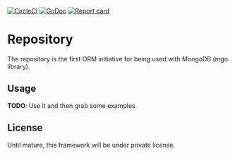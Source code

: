 [![CircleCI](https://circleci.com/gh/lab259/repository.svg?style=shield&circle-token=35ef9a44ed43a39ee1f5db269ea355c96826d0fc)](https://circleci.com/gh/lab259/repository)
[![GoDoc](https://godoc.org/github.com/lab259/repository?status.svg)](http://godoc.org/github.com/lab259/repository)
[![Report card](https://goreportcard.com/badge/github.com/lab259/repository)](https://goreportcard.com/report/github.com/lab259/repository)

# Repository

The repository is the first ORM initiative for being used with MongoDB (mgo
library).

## Usage

**TODO**: Use it and then grab some examples.

## License

Until mature, this framework will be under private license.
